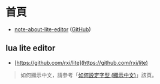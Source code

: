 

# 首頁

* [note-about-lite-editor](https://samwhelp.github.io/note-about-lite-editor/) ([GitHub](https://github.com/samwhelp/note-about-lite-editor))

## lua lite editor

* [https://github.com/rxi/lite](https://github.com/rxi/lite)

> 如何顯示中文，請參考「[如何設定字型 (顯示中文)](https://samwhelp.github.io/note-about-lite-editor/read/config/font.html)」該頁。

